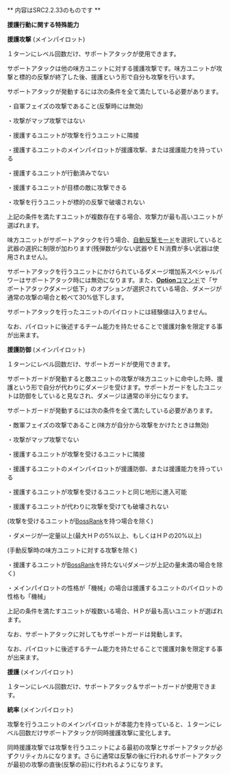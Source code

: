 ** 内容はSRC2.2.33のものです **

**援護行動に関する特殊能力**

**援護攻撃** (メインパイロット)

１ターンにレベル回数だけ、サポートアタックが使用できます。

サポートアタックは他の味方ユニットに対する援護攻撃です。味方ユニットが攻撃と標的の反撃が終了した後、援護という形で自分も攻撃を行います。

サポートアタックが発動するには次の条件を全て満たしている必要があります。

・自軍フェイズの攻撃であること(反撃時には無効)

・攻撃がマップ攻撃ではない

・援護するユニットが攻撃を行うユニットに隣接

・援護するユニットのメインパイロットが援護攻撃、または援護能力を持っている

・援護するユニットが行動済みでない

・援護するユニットが目標の敵に攻撃できる

・攻撃を行うユニットが標的の反撃で破壊されない

上記の条件を満たすユニットが複数存在する場合、攻撃力が最も高いユニットが選ばれます。

味方ユニットがサポートアタックを行う場合、[自動反撃モード](自動反撃モード.md)を選択していると武器の選択に制限が加わります(残弾数が少ない武器やＥＮ消費が多い武器は使用されません)。

サポートアタックを行うユニットにかけられているダメージ増加系スペシャルパワーはサポートアタック時には無効になります。また、[**Option**コマンド](Optionコマンド.md)で「サポートアタックダメージ低下」のオプションが選択されている場合、ダメージが通常の攻撃の場合と較べて30%低下します。

サポートアタックを行ったユニットのパイロットには経験値は入りません。

なお、パイロットに後述するチーム能力を持たせることで援護対象を限定する事が出来ます。

**援護防御** (メインパイロット)

１ターンにレベル回数だけ、サポートガードが使用できます。

サポートガードが発動すると敵ユニットの攻撃が味方ユニットに命中した時、援護という形で自分が代わりにダメージを受けます。サポートガードをしたユニットは防御をしていると見なされ、ダメージは通常の半分になります。

サポートガードが発動するには次の条件を全て満たしている必要があります。

・敵軍フェイズの攻撃であること(味方が自分から攻撃をかけたときは無効)

・攻撃がマップ攻撃でない

・援護するユニットが攻撃を受けるユニットに隣接

・援護するユニットのメインパイロットが援護防御、または援護能力を持っている

・援護するユニットが攻撃を受けるユニットと同じ地形に進入可能

・援護するユニットが代わりに攻撃を受けても破壊されない

(攻撃を受けるユニットが[BossRank](BossRankコマンド.md)を持つ場合を除く)

・ダメージが一定量以上(最大ＨＰの5%以上、もしくはＨＰの20%以上)

(手動反撃時の味方ユニットに対する攻撃を除く)

・援護するユニットが[BossRank](BossRankコマンド.md)を持たない(ダメージが上記の量未満の場合を除く)

・メインパイロットの性格が「機械」の場合は援護するユニットのパイロットの性格も「機械」

上記の条件を満たすユニットが複数いる場合、ＨＰが最も高いユニットが選ばれます。

なお、サポートアタックに対してもサポートガードは発動します。

なお、パイロットに後述するチーム能力を持たせることで援護対象を限定する事が出来ます。

**援護** (メインパイロット)

１ターンにレベル回数だけ、サポートアタック＆サポートガードが使用できます。

**統率** (メインパイロット)

攻撃を行うユニットのメインパイロットが本能力を持っていると、１ターンにレベル回数だけサポートアタックが同時援護攻撃に変化します。

同時援護攻撃では攻撃を行うユニットによる最初の攻撃とサポートアタックが必ずクリティカルになります。さらに通常は反撃の後に行われるサポートアタックが最初の攻撃の直後(反撃の前)に行われるようになります。
